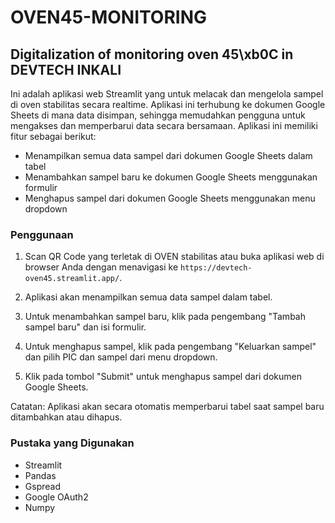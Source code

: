 # OVEN45-MONITORING
## Digitalization of monitoring oven 45\xb0C in DEVTECH INKALI

Ini adalah aplikasi web Streamlit yang untuk melacak dan mengelola sampel di oven stabilitas secara realtime. Aplikasi ini terhubung ke dokumen Google Sheets di mana data disimpan, sehingga memudahkan pengguna untuk mengakses dan memperbarui data secara bersamaan. Aplikasi ini memiliki fitur sebagai berikut:

- Menampilkan semua data sampel dari dokumen Google Sheets dalam tabel
- Menambahkan sampel baru ke dokumen Google Sheets menggunakan formulir
- Menghapus sampel dari dokumen Google Sheets menggunakan menu dropdown

### Penggunaan

1. Scan QR Code yang terletak di OVEN stabilitas atau buka aplikasi web di browser Anda dengan menavigasi ke `https://devtech-oven45.streamlit.app/`.

2. Aplikasi akan menampilkan semua data sampel dalam tabel.

3. Untuk menambahkan sampel baru, klik pada pengembang "Tambah sampel baru" dan isi formulir.

4. Untuk menghapus sampel, klik pada pengembang "Keluarkan sampel" dan pilih PIC dan sampel dari menu dropdown.

5. Klik pada tombol "Submit" untuk menghapus sampel dari dokumen Google Sheets.

Catatan: Aplikasi akan secara otomatis memperbarui tabel saat sampel baru ditambahkan atau dihapus.

### Pustaka yang Digunakan
- Streamlit
- Pandas
- Gspread
- Google OAuth2
- Numpy
